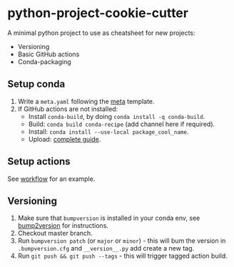 # python-project-cookie-cutter
A minimal python project to use as cheatsheet for new projects:
  * Versioning
  * Basic GitHub actions
  * Conda-packaging

## Setup conda
1. Write a `meta.yaml` following the [meta](conda-recipe/meta.yaml) template.
2. If GitHub actions are not installed:
    * Install `conda-build`, by doing `conda install -q conda-build`.
    * Build: `conda build conda-recipe` (add channel here if required).
    * Install: `conda install --use-local package_cool_name`.
    * Upload: [complete guide](https://enterprise-docs.anaconda.com/en/latest/data-science-workflows/packages/upload.html).

## Setup actions
See [workflow](.github/workflows/build-deploy-on-conda.yml) for an example.

## Versioning
1. Make sure that `bumpversion` is installed in your conda env, see 
[bump2version](https://github.com/c4urself/bump2version/) for instructions.
2. Checkout master branch.
3. Run `bumpversion patch` (or `major` or `minor`) - this will bum the version in `.bumpversion.cfg` and `__version__.py` add create a new tag.
4. Run `git push && git push --tags` - this will trigger tagged action build.